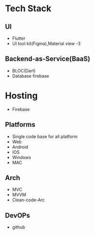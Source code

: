 # Tech Stack 

## UI 
- Flutter
- UI tool kit(Figma),Material view -3
## Backend-as-Service(BaaS)
- BLOC(Dart)
- Database firebase
# Hosting 
 - Firebase
## Platforms
- Single code base for all platform 
- Web
- Android
- IOS
- Windows
- MAC
## Arch
-  MVC
-  MVVM
-  Clean-code-Arc
## DevOPs
- github


